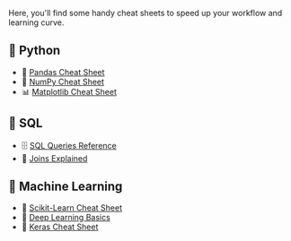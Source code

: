 Here, you'll find some handy cheat sheets to speed up your workflow and learning curve.

## 📌 Python
- 🐍 [Pandas Cheat Sheet](https://pandas.pydata.org/Pandas_Cheat_Sheet.pdf)
- 🔢 [NumPy Cheat Sheet](https://www.kaggle.com/discussions/getting-started/255139)
- 📊 [Matplotlib Cheat Sheet](https://matplotlib.org/cheatsheets/)

## 📌 SQL
- 🗄️ [SQL Queries Reference](https://www.sqlshack.com/sql-cheat-sheet/)
- 🔀 [Joins Explained](https://learnsql.com/blog/sql-join-types-cheat-sheet/)

## 📌 Machine Learning
- 🤖 [Scikit-Learn Cheat Sheet](https://scikit-learn.org/stable/tutorial/machine_learning_map/index.html)
- 🧠 [Deep Learning Basics](https://www.ibm.com/blog/deep-learning-cheat-sheet/)
- 🧠 [Keras Cheat Sheet](https://www.kaggle.com/discussions/getting-started/157823)
